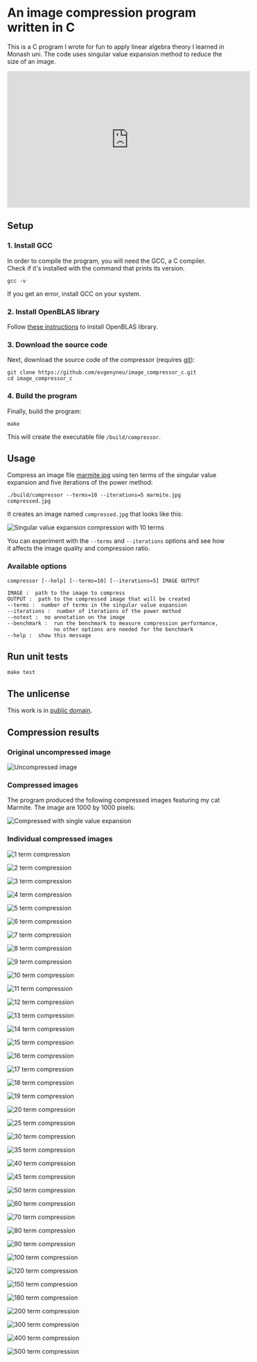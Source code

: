# An image compression program written in C

This is a C program I wrote for fun to apply linear algebra theory I learned in Monash uni. The code uses singular value expansion method to reduce the size of an image.

<iframe width="560" height="315" src="https://www.youtube.com/embed/7JXdEilZ2cE" frameborder="0" allow="accelerometer; autoplay; encrypted-media; gyroscope; picture-in-picture" allowfullscreen></iframe>

## Setup


### 1. Install GCC

In order to compile the program, you will need the GCC, a C compiler. Check if it's installed with the command that prints its version.

```
gcc -v
```

If you get an error, install GCC on your system.

### 2. Install OpenBLAS library

Follow [these instructions](doc/install_open_blas.md) to install OpenBLAS library.


### 3. Download the source code

Next, download the source code of the compressor (requires [git](https://git-scm.com)):

```
git clone https://github.com/evgenyneu/image_compressor_c.git
cd image_compressor_c
```

### 4. Build the program

Finally, build the program:

```
make
```

This will create the executable file `/build/compressor`.


## Usage

Compress an image file [marmite.jpg](marmite.jpg) using ten terms of the singular value expansion and five iterations of the power method:

```
./build/compressor --terms=10 --iterations=5 marmite.jpg compressed.jpg
```

It creates an image named `compressed.jpg` that looks like this:

![Singular value expansion compression with 10 terms](images/marmite_500x500_10_terms_25.0x_compression.jpg)

You can experiment with the `--terms` and `--iterations` options and see how it affects the image quality and compression ratio.


### Available options

```
compressor [--help] [--terms=10] [--iterations=5] IMAGE OUTPUT

IMAGE :  path to the image to compress
OUTPUT :  path to the compressed image that will be created
--terms :  number of terms in the singular value expansion
--iterations :  number of iterations of the power method
--notext :  no annotation on the image
--benchmark :  run the benchmark to measure compression performance,
               no other options are needed for the benchmark
--help :  show this message
```



## Run unit tests 

```
make test
```

## The unlicense

This work is in [public domain](LICENSE).


## Compression results

### Original uncompressed image

![Uncompressed image](images/marmite_1000x1000.jpg)


### Compressed images

The program produced the following compressed images featuring my cat Marmite. The image are 1000 by 1000 pixels:

![Compressed with single value expansion](images/compressed/compression_animated.gif)

### Individual compressed images

![1 term compression](images/compressed/marmite_001_terms.jpg)

![2 term compression](images/compressed/marmite_002_terms.jpg)

![3 term compression](images/compressed/marmite_003_terms.jpg)

![4 term compression](images/compressed/marmite_004_terms.jpg)

![5 term compression](images/compressed/marmite_005_terms.jpg)

![6 term compression](images/compressed/marmite_006_terms.jpg)

![7 term compression](images/compressed/marmite_007_terms.jpg)

![8 term compression](images/compressed/marmite_008_terms.jpg)

![9 term compression](images/compressed/marmite_009_terms.jpg)

![10 term compression](images/compressed/marmite_010_terms.jpg)

![11 term compression](images/compressed/marmite_011_terms.jpg)

![12 term compression](images/compressed/marmite_012_terms.jpg)

![13 term compression](images/compressed/marmite_013_terms.jpg)

![14 term compression](images/compressed/marmite_014_terms.jpg)

![15 term compression](images/compressed/marmite_015_terms.jpg)

![16 term compression](images/compressed/marmite_016_terms.jpg)

![17 term compression](images/compressed/marmite_017_terms.jpg)

![18 term compression](images/compressed/marmite_018_terms.jpg)

![19 term compression](images/compressed/marmite_019_terms.jpg)

![20 term compression](images/compressed/marmite_020_terms.jpg)

![25 term compression](images/compressed/marmite_025_terms.jpg)

![30 term compression](images/compressed/marmite_030_terms.jpg)

![35 term compression](images/compressed/marmite_035_terms.jpg)

![40 term compression](images/compressed/marmite_040_terms.jpg)

![45 term compression](images/compressed/marmite_045_terms.jpg)

![50 term compression](images/compressed/marmite_050_terms.jpg)

![60 term compression](images/compressed/marmite_060_terms.jpg)

![70 term compression](images/compressed/marmite_070_terms.jpg)

![80 term compression](images/compressed/marmite_080_terms.jpg)

![90 term compression](images/compressed/marmite_090_terms.jpg)

![100 term compression](images/compressed/marmite_100_terms.jpg)

![120 term compression](images/compressed/marmite_120_terms.jpg)

![150 term compression](images/compressed/marmite_150_terms.jpg)

![180 term compression](images/compressed/marmite_180_terms.jpg)

![200 term compression](images/compressed/marmite_200_terms.jpg)

![300 term compression](images/compressed/marmite_300_terms.jpg)

![400 term compression](images/compressed/marmite_400_terms.jpg)

![500 term compression](images/compressed/marmite_500_terms.jpg)

